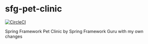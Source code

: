 # sfg-pet-clinic

[![CircleCI](https://circleci.com/gh/gaetanBloch/sfg-pet-clinic.svg?style=svg)](https://circleci.com/gh/gaetanBloch/sfg-pet-clinic)

Spring Framework Pet Clinic by Spring Framework Guru with my own changes
